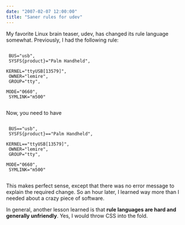 ```yaml
---
date: "2007-02-07 12:00:00"
title: "Saner rules for udev"
---
```




My favorite Linux brain teaser, udev, has changed its rule language somewhat.
Previously, I had the following rule:

<code><br/>
BUS="usb",<br/>
SYSFS{product}="Palm Handheld",<br/>
KERNEL="ttyUSB[13579]",<br/>
OWNER="lemire",<br/>
GROUP="tty",<br/>
MODE="0660",<br/>
SYMLINK="m500"<br/>
</code>

Now, you need to have

<code><br/>
BUS=="usb",<br/>
SYSFS{product}=="Palm Handheld",<br/>
KERNEL=="ttyUSB[13579]",<br/>
OWNER="lemire",<br/>
GROUP="tty",<br/>
MODE="0660",<br/>
SYMLINK="m500"<br/>
</code>

This makes perfect sense, except that there was no error message to explain the required change. So an hour later, I learned way more than I needed about a crazy piece of software.

In general, another lesson learned is that __rule languages are hard and generally unfriendly__. Yes, I would throw CSS into the fold.

